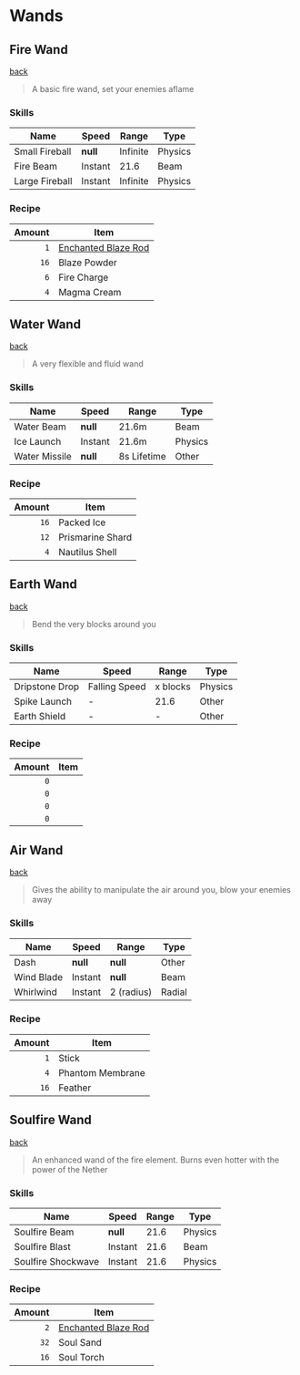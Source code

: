 # Wands

## **Fire Wand**
[back](../README.md#wands)
> A basic fire wand, set your enemies aflame

### **Skills**
|    Name           | Speed     | Range             | Type     | 
| ----------------- | --------- | ----------------- | -------- |
| Small Fireball    | **null**  | Infinite          | Physics  |
| Fire Beam         | Instant   | 21.6              | Beam     |
| Large Fireball    | Instant   | Infinite          | Physics  |

### **Recipe**

| Amount | Item      
| -----: | ---       
| `1`    | [Enchanted Blaze Rod](./materials.md#enchanted-blaze-rod)
| `16`   | Blaze Powder
| `6`    | Fire Charge
| `4`    | Magma Cream

## **Water Wand**
[back](../README.md#wands)
> A very flexible and fluid wand 

### **Skills**
|    Name           | Speed     | Range             | Type     | 
| ----------------- | --------- | ----------------- | -------- |
| Water Beam        | **null**  | 21.6m             | Beam     |
| Ice Launch        | Instant   | 21.6m             | Physics  |
| Water Missile     | **null**  | 8s Lifetime       | Other    |

### **Recipe**

| Amount | Item      
| -----: | ---       
| `16`   | Packed Ice
| `12`   | Prismarine Shard
| `4`    | Nautilus Shell

## **Earth Wand**
[back](../README.md#wands)
> Bend the very blocks around you

### **Skills**
|    Name           | Speed            | Range             | Type     | 
| ----------------- | ---------------- | ----------------- | -------- |
| Dripstone Drop    | Falling Speed    | x blocks          | Physics  |
| Spike Launch      | -                | 21.6              | Other     |
| Earth Shield      | -                | -                 | Other    |

### **Recipe**

| Amount | Item      
| -----: | ---       
| `0`    | 
| `0`    | 
| `0`    | 
| `0`    | 

## **Air Wand**
[back](../README.md#wands)
> Gives the ability to manipulate the air around you, blow your enemies away

### **Skills**
|    Name           | Speed     | Range             | Type     | 
| ----------------- | --------- | ----------------- | -------- |
| Dash              | **null**  | **null**          | Other    |
| Wind Blade        | Instant   | **null**          | Beam     |
| Whirlwind         | Instant   | 2 (radius)        | Radial   |

### **Recipe**

| Amount | Item      
| -----: | ---       
| `1`    | Stick
| `4`    | Phantom Membrane
| `16`   | Feather

## **Soulfire Wand**
[back](../README.md#wands)
> An enhanced wand of the fire element. Burns even hotter with the power of the Nether

### **Skills**
|    Name            | Speed     | Range             | Type     | 
| ------------------ | --------- | ----------------- | -------- |
| Soulfire Beam      | **null**  | 21.6              | Physics  |
| Soulfire Blast     | Instant   | 21.6              | Beam     |
| Soulfire Shockwave | Instant   | 21.6              | Physics  |

### **Recipe**

| Amount | Item      
| -----: | ---       
| `2`    | [Enchanted Blaze Rod](./materials.md#enchanted-blaze-rod)
| `32`   | Soul Sand
| `16`   | Soul Torch